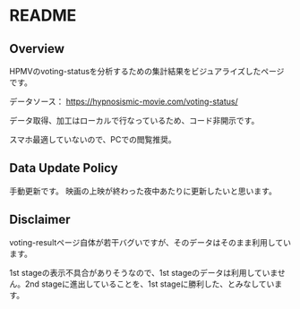 # README

## Overview
HPMVのvoting-statusを分析するための集計結果をビジュアライズしたページです。

データソース：
https://hypnosismic-movie.com/voting-status/


データ取得、加工はローカルで行なっているため、コード非開示です。

スマホ最適していないので、PCでの閲覧推奨。


## Data Update Policy
手動更新です。
映画の上映が終わった夜中あたりに更新したいと思います。

## Disclaimer
voting-resultページ自体が若干バグいですが、そのデータはそのまま利用しています。

1st stageの表示不具合がありそうなので、1st stageのデータは利用していません。2nd stageに進出していることを、1st stageに勝利した、とみなしています。